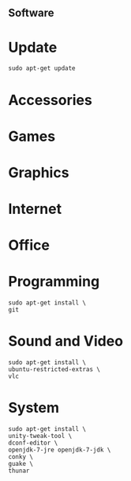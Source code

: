 Software
---------
 
Update
======
    sudo apt-get update

Accessories
===========

Games
=====

Graphics
========

Internet
========

Office
======

Programming
===========
    sudo apt-get install \
    git

Sound and Video 
===============
    sudo apt-get install \
    ubuntu-restricted-extras \
    vlc

System
======
    sudo apt-get install \
    unity-tweak-tool \
    dconf-editor \
    openjdk-7-jre openjdk-7-jdk \
    conky \
    guake \
    thunar
